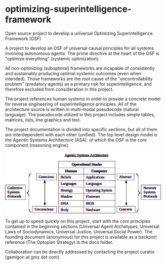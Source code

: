 # optimizing-superintelligence-framework
Open source project to develop a universal Optimizing Superintelligence Framework (OSF)

A project to develop an OSF of universal causal principles for all systems involving autonomous agents. The prime directive at the heart of the OSF is "optimize everything" (systemic optimization).

All non-optimizing (suboptimal) frameworks are incapable of consistently and sustainably producing optimal systemic outcomes (even when intended). Those frameworks are the root cause of the "uncontrollability problem" (predatory agents) as a primary risk for superintelligence, and therefore excluded from consideration in this project.

The project references human systems in order to provide a concrete model for reverse engineering of superintelligence principles. All of the architecture source is written in multi-modal pseudocode (natural language). The pseudocode utilized in this project includes simple tables, matrices, lists, line graphics and text.

The project documentation is divided into specific sections, but all of them are interdependent with each other (unified). The top level design model is the Agentic Systems Architecture (ASA), of which the OSF is the core component (reasoning engine).  

<img src="graphics/human computer stack.png">

To get up to speed quickly on this project, start with the core principles contained in the beginning sections (Universal Agent Archetypes, Universal Laws of Sociodynamics, Universal Justice, Universal Social Power). The founding document (anonymous) for this project is available as a backport reference (The Optopian Strategy) in the docs folder.

Collaboration can be directly addressed by contacting the project curator (gemigon at gmx dot com).
